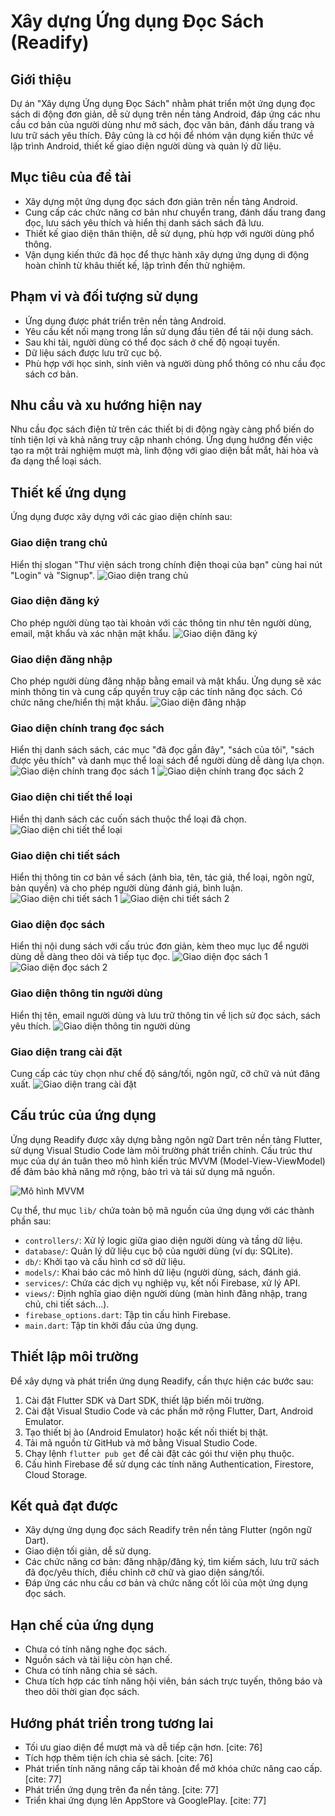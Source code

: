 # Xây dựng Ứng dụng Đọc Sách (Readify)

## Giới thiệu

Dự án "Xây dựng Ứng dụng Đọc Sách" nhằm phát triển một ứng dụng đọc sách di động đơn giản, dễ sử dụng trên nền tảng Android, đáp ứng các nhu cầu cơ bản của người dùng như mở sách, đọc văn bản, đánh dấu trang và lưu trữ sách yêu thích. Đây cũng là cơ hội để nhóm vận dụng kiến thức về lập trình Android, thiết kế giao diện người dùng và quản lý dữ liệu.

## Mục tiêu của đề tài

* Xây dựng một ứng dụng đọc sách đơn giản trên nền tảng Android. 
* Cung cấp các chức năng cơ bản như chuyển trang, đánh dấu trang đang đọc, lưu sách yêu thích và hiển thị danh sách sách đã lưu. 
* Thiết kế giao diện thân thiện, dễ sử dụng, phù hợp với người dùng phổ thông. 
* Vận dụng kiến thức đã học để thực hành xây dựng ứng dụng di động hoàn chỉnh từ khâu thiết kế, lập trình đến thử nghiệm. 

## Phạm vi và đối tượng sử dụng

* Ứng dụng được phát triển trên nền tảng Android. 
* Yêu cầu kết nối mạng trong lần sử dụng đầu tiên để tải nội dung sách. 
* Sau khi tải, người dùng có thể đọc sách ở chế độ ngoại tuyến. 
* Dữ liệu sách được lưu trữ cục bộ. 
* Phù hợp với học sinh, sinh viên và người dùng phổ thông có nhu cầu đọc sách cơ bản. 

## Nhu cầu và xu hướng hiện nay

Nhu cầu đọc sách điện tử trên các thiết bị di động ngày càng phổ biến do tính tiện lợi và khả năng truy cập nhanh chóng. Ứng dụng hướng đến việc tạo ra một trải nghiệm mượt mà, linh động với giao diện bắt mắt, hài hòa và đa dạng thể loại sách.

## Thiết kế ứng dụng

Ứng dụng được xây dựng với các giao diện chính sau:

### Giao diện trang chủ

Hiển thị slogan "Thư viện sách trong chính điện thoại của bạn" cùng hai nút "Login" và "Signup".
![Giao diện trang chủ](Image_1.1_Giao_dien_trang_chu.png)

### Giao diện đăng ký

Cho phép người dùng tạo tài khoản với các thông tin như tên người dùng, email, mật khẩu và xác nhận mật khẩu.
![Giao diện đăng ký](Image_1.2_Giao_dien_dang_ky.png)

### Giao diện đăng nhập

Cho phép người dùng đăng nhập bằng email và mật khẩu. Ứng dụng sẽ xác minh thông tin và cung cấp quyền truy cập các tính năng đọc sách. Có chức năng che/hiển thị mật khẩu.
![Giao diện đăng nhập](Image_1.3_Giao_dien_dang_nhap.png)

### Giao diện chính trang đọc sách

Hiển thị danh sách sách, các mục "đã đọc gần đây", "sách của tôi", "sách được yêu thích" và danh mục thể loại sách để người dùng dễ dàng lựa chọn.
![Giao diện chính trang đọc sách 1](Image_1.4_Giao_dien_chinh_trang_doc_sach_1.png)
![Giao diện chính trang đọc sách 2](Image_1.4_Giao_dien_chinh_trang_doc_sach_2.png)

### Giao diện chi tiết thể loại

Hiển thị danh sách các cuốn sách thuộc thể loại đã chọn.
![Giao diện chi tiết thể loại](Image_1.5_Giao_dien_chi_tiet_the_loai.png)

### Giao diện chi tiết sách

Hiển thị thông tin cơ bản về sách (ảnh bìa, tên, tác giả, thể loại, ngôn ngữ, bản quyền) và cho phép người dùng đánh giá, bình luận.
![Giao diện chi tiết sách 1](Image_1.6_Giao_dien_chi_tiet_sach_1.png)
![Giao diện chi tiết sách 2](Image_1.6_Giao_dien_chi_tiet_sach_2.png)

### Giao diện đọc sách

Hiển thị nội dung sách với cấu trúc đơn giản, kèm theo mục lục để người dùng dễ dàng theo dõi và tiếp tục đọc.
![Giao diện đọc sách 1](Image_1.7_Giao_dien_doc_sach_1.png)
![Giao diện đọc sách 2](Image_1.7_Giao_dien_doc_sach_2.png)

### Giao diện thông tin người dùng

Hiển thị tên, email người dùng và lưu trữ thông tin về lịch sử đọc sách, sách yêu thích.
![Giao diện thông tin người dùng](Image_1.8_Giao_dien_nguoi_dung.png)

### Giao diện trang cài đặt

Cung cấp các tùy chọn như chế độ sáng/tối, ngôn ngữ, cỡ chữ và nút đăng xuất.
![Giao diện trang cài đặt](Image_1.9_Giao_dien_trang_cai_dat.png)

## Cấu trúc của ứng dụng

Ứng dụng Readify được xây dựng bằng ngôn ngữ Dart trên nền tảng Flutter, sử dụng Visual Studio Code làm môi trường phát triển chính. Cấu trúc thư mục của dự án tuân theo mô hình kiến trúc MVVM (Model-View-ViewModel) để đảm bảo khả năng mở rộng, bảo trì và tái sử dụng mã nguồn.

![Mô hình MVVM](Image_2.1_Mo_hinh_MVVM.png)

Cụ thể, thư mục `lib/` chứa toàn bộ mã nguồn của ứng dụng với các thành phần sau:
* `controllers/`: Xử lý logic giữa giao diện người dùng và tầng dữ liệu.
* `database/`: Quản lý dữ liệu cục bộ của người dùng (ví dụ: SQLite).
* `db/`: Khởi tạo và cấu hình cơ sở dữ liệu.
* `models/`: Khai báo các mô hình dữ liệu (người dùng, sách, đánh giá.
* `services/`: Chứa các dịch vụ nghiệp vụ, kết nối Firebase, xử lý API.
* `views/`: Định nghĩa giao diện người dùng (màn hình đăng nhập, trang chủ, chi tiết sách...).
* `firebase_options.dart`: Tập tin cấu hình Firebase.
* `main.dart`: Tập tin khởi đầu của ứng dụng.

## Thiết lập môi trường

Để xây dựng và phát triển ứng dụng Readify, cần thực hiện các bước sau:

1.  Cài đặt Flutter SDK và Dart SDK, thiết lập biến môi trường.
2.  Cài đặt Visual Studio Code và các phần mở rộng Flutter, Dart, Android Emulator.
3.  Tạo thiết bị ảo (Android Emulator) hoặc kết nối thiết bị thật.
4.  Tải mã nguồn từ GitHub và mở bằng Visual Studio Code.
5.  Chạy lệnh `flutter pub get` để cài đặt các gói thư viện phụ thuộc.
6.  Cấu hình Firebase để sử dụng các tính năng Authentication, Firestore, Cloud Storage.

## Kết quả đạt được

* Xây dựng ứng dụng đọc sách Readify trên nền tảng Flutter (ngôn ngữ Dart).
* Giao diện tối giản, dễ sử dụng.
* Các chức năng cơ bản: đăng nhập/đăng ký, tìm kiếm sách, lưu trữ sách đã đọc/yêu thích, điều chỉnh cỡ chữ và giao diện sáng/tối.
* Đáp ứng các nhu cầu cơ bản và chức năng cốt lõi của một ứng dụng đọc sách.

## Hạn chế của ứng dụng

* Chưa có tính năng nghe đọc sách.
* Nguồn sách và tài liệu còn hạn chế.
* Chưa có tính năng chia sẻ sách.
* Chưa tích hợp các tính năng hội viên, bán sách trực tuyến, thông báo và theo dõi thời gian đọc sách.

## Hướng phát triển trong tương lai

* Tối ưu giao diện để mượt mà và dễ tiếp cận hơn. [cite: 76]
* Tích hợp thêm tiện ích chia sẻ sách. [cite: 76]
* Phát triển tính năng nâng cấp tài khoản để mở khóa chức năng cao cấp. [cite: 77]
* Phát triển ứng dụng trên đa nền tảng. [cite: 77]
* Triển khai ứng dụng lên AppStore và GooglePlay. [cite: 77]
